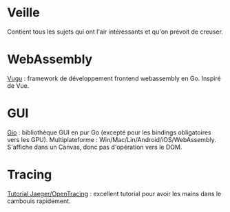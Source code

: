 # Veille

Contient tous les sujets qui ont l'air intéressants et qu'on prévoit de creuser.

# WebAssembly

[Vugu](http://www.vugu.org/) : framework de développement frontend webassembly en Go. Inspiré de Vue.

# GUI

[Gio](http://gioui.org/) : bibliothèque GUI en pur Go (excepté pour les bindings obligatoires vers les GPU). Multiplateforme : Win/Mac/Lin/Android/iOS/WebAssembly. S'affiche dans un Canvas, donc pas d'opération vers le DOM.

# Tracing

[Tutorial Jaeger/OpenTracing](https://medium.com/opentracing/take-opentracing-for-a-hotrod-ride-f6e3141f7941) : excellent tutorial pour avoir les mains dans le cambouis rapidement.
